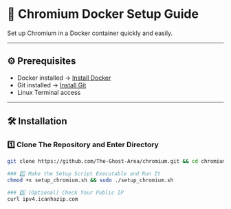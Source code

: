 # 🚀 Chromium Docker Setup Guide

Set up Chromium in a Docker container quickly and easily.

---

## ⚙️ Prerequisites

- Docker installed → [Install Docker](https://docs.docker.com/get-docker/)  
- Git installed → [Install Git](https://git-scm.com/downloads)  
- Linux Terminal access  

---

## 🛠️ Installation

### 1️⃣ Clone The Repository and Enter Directory

```bash
git clone https://github.com/The-Ghost-Area/chromium.git && cd chromium

### 1️⃣ Make the Setup Script Executable and Run It
chmod +x setup_chromium.sh && sudo ./setup_chromium.sh

### 3️⃣ (Optional) Check Your Public IP
curl ipv4.icanhazip.com
